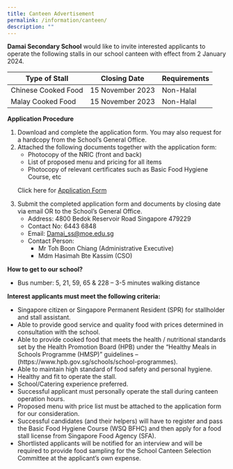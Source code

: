 ```yaml
---
title: Canteen Advertisement
permalink: /information/canteen/
description: ""
---
```

<p><b>Damai Secondary School</b> would like to invite interested applicants to operate the following stalls in our school canteen with effect from 2 January 2024.</p>



| Type of Stall | Closing Date | Requirements |
| -------- | -------- | -------- |
| Chinese Cooked Food     | 15 November 2023     | Non-Halal     |
| Malay Cooked Food     | 15 November 2023     | Non-Halal     |
<p>
<b>Application Procedure</b>
</p><ol>
<li>Download and complete the application form. You may also request for a hardcopy from the School’s General Office.
</li><li>Attached the following documents together with the application form:

<ul>
<li>Photocopy of the NRIC (front and back)
</li><li>List of proposed menu and pricing for all items
</li><li>Photocopy of relevant certificates such as Basic Food Hygiene Course, etc
	</li></ul><p></p>
	<p>
Click here for <a target="_blank" href="https://drive.google.com/file/d/13IZ7aNbwDa5VRxDpbTrRRxUG7ZKuKx1f/view?usp=sharing">Application Form</a></p>

<p>
</p></li><li>Submit the completed application form and documents by closing date via email OR to the School’s General Office.

<ul><li>Address: 4800 Bedok Reservoir Road Singapore 479229

</li><li>Contact No: 6443 6848

</li><li>Email: <a href="mailto:Damai_ss@moe.edu.sg">Damai_ss@moe.edu.sg</a>

</li><li>Contact Person: &nbsp;&nbsp;&nbsp;<ul> <li>Mr Toh Boon Chiang (Administrative Executive)

</li><li>Mdm Hasimah Bte Kassim (CSO)
</li></ul>
	</li></ul>
</li></ol>

<p>
	<b>How to get to our school?</b>
	</p><ul>
		<li>Bus number: 5, 21, 59, 65 &amp; 228 – 3-5 minutes walking distance
			</li></ul>
			<p></p>
	<p>
	<b>Interest applicants must meet the following criteria:</b>
	</p><ul>
		<li>Singapore citizen or Singapore Permanent Resident (SPR) for stallholder and stall assistant.
</li><li>Able to provide good service and quality food with prices determined in consultation with the school.
</li><li>Able to provide cooked food that meets the health / nutritional standards set by the Health Promotion Board (HPB) under the “Healthy Meals in Schools Programme (HMSP)” guidelines –(https://www.hpb.gov.sg/schools/school-programmes).
</li><li>Able to maintain high standard of food safety and personal hygiene.
</li><li>Healthy and fit to operate the stall.
</li><li>School/Catering experience preferred.
</li><li>Successful applicant must personally operate the stall during canteen operation hours.
</li><li>Proposed menu with price list must be attached to the application form for our consideration.
</li><li>Successful candidates (and their helpers) will have to register and pass the Basic Food Hygiene Course (WSQ BFHC) and then apply for a food stall license from Singapore Food Agency (SFA).
</li><li>Shortlisted applicants will be notified for an interview and will be required to provide food sampling for the School Canteen Selection Committee at the applicant’s own expense.
			</li></ul>
			<p></p>